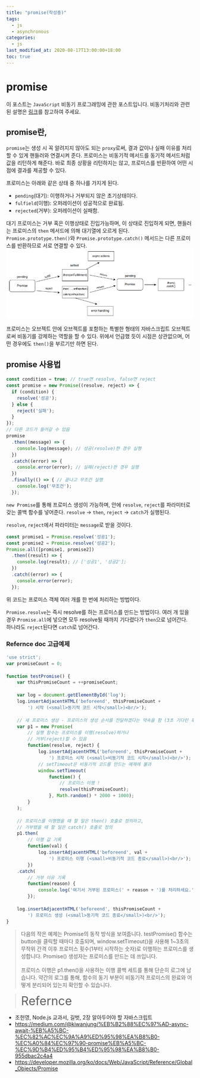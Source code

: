 ```yaml
---
title: "promise(작성중)"
tags:
  - js
  - asynchronous
categories:
  - js
last_modified_at: 2020-08-17T13:00:00+18:00
toc: true
---
```


# promise
이 포스트는 `JavaScript` 비동기 프로그래밍에 관한 포스트입니다.
비동기처리와 관련된 설명은 [링크](../await_async)를 참고하여 주세요.
## promise란,
`promise`는 생성 시 꼭 알려지지 않아도 되는 `proxy`로써, 결과 값이나 실패 이유를 처리할 수 있게 핸들러와 연결시켜 준다.
프로미스는 비동기적 메서드를 동기적 메서드처럼 값을 리턴하게 해준다. 바로 최종 상황을 리턴하지는 않고, 프로미스를 반환하여 어떤 시점에 결과를 제공할 수 있다.

프로미스는 아래와 같은 상태 중 하나를 가지게 된다.
- `pending`(대기): 이행하거나 거부되지 않은 초기상태이다.
- `fulfield`(이행): 오퍼레이션이 성공적으로 완료됨.
- `rejected`(거부): 오퍼레이션이 실패함.


대기 프로미스는 거부 혹은 이행상태로 진입가능하며, 이 상태로 진입하게 되면, 핸들러는 프로미스의 `then` 메서드에 의해 대기열에 오르게 된다.
`Promise.prototype.then()`와 `Promise.prototype.catch()` 메서드는 다른 프로미스를 반환하므로 서로 연결할 수 있다.
![이미지2](/assets/images/promise-lifecycle.png)

프로미스는 오브젝트 안에 오브젝트를 포함하는 특별한 형태의 자바스크립트 오브젝트로써 비동기를 강제하는 역할을 할 수 있다.
위에서 언급했 듯이 시점은 상관없으며, 어떤 경우에도  `then()`을 부르기만 하면 된다.

## promise 사용법

```javascript
const condition = true; // true면 resolve, false면 reject
const promise = new Promise((resolve, reject) => {
  if (condition) {
    resolve('성공');
  } else {
    reject('실패');
  }
});
// 다른 코드가 들어갈 수 있음
promise
  .then((message) => {
    console.log(message); // 성공(resolve)한 경우 실행
  })
  .catch((error) => {
    console.error(error); // 실패(reject)한 경우 실행
  })
  .finally(() => { // 끝나고 무조건 실행
    console.log('무조건');
  });
```
`new Promise`를 통해 프로미스 생성이 가능하며, 안에 `resolve`, `reject`를 파라미터로 갖는 콜백 함수를 넣어준다.
`resolve` -> `then`, `reject` -> `catch`가 실행된다.

`resolve`, `reject`에서 파라미터는 `message`로 받을 것이다.

```javascript
const promise1 = Promise.resolve('성공1');
const promise2 = Promise.resolve('성공2');
Promise.all([promise1, promise2])
  .then((result) => {
    console.log(result); // ['성공1', '성공2'];
  })
  .catch((error) => {
    console.error(error);
  });

```
위 코드는 프로미스 객체 여러 개를 한 번에 처리하는 방법이다.

`Promise.resolve`는 즉시 resolve를 하는 프로미스를 만드는 방법이다. 여러 개 있을 경우 `Promise.all`에 넣으면 모두 resolve될 때까지 기다렸다가 `then`으로 넘어간다. 하나라도 `reject`된다면 `catch`로 넘어간다.



### Refernce doc 고급예제
```javascript
'use strict';
var promiseCount = 0;

function testPromise() {
    var thisPromiseCount = ++promiseCount;

    var log = document.getElementById('log');
    log.insertAdjacentHTML('beforeend', thisPromiseCount +
        ') 시작 (<small>동기적 코드 시작</small>)<br/>');

    // 새 프로미스 생성 - 프로미스의 생성 순서를 전달하겠다는 약속을 함 (3초 기다린 후)
    var p1 = new Promise(
        // 실행 함수는 프로미스를 이행(resolve)하거나
        // 거부(reject)할 수 있음
        function(resolve, reject) {
            log.insertAdjacentHTML('beforeend', thisPromiseCount +
                ') 프로미스 시작 (<small>비동기적 코드 시작</small>)<br/>');
            // setTimeout은 비동기적 코드를 만드는 예제에 불과
            window.setTimeout(
                function() {
                    // 프로미스 이행 !
                    resolve(thisPromiseCount);
                }, Math.random() * 2000 + 1000);
        }
    );

    // 프로미스를 이행했을 때 할 일은 then() 호출로 정의하고,
    // 거부됐을 때 할 일은 catch() 호출로 정의
    p1.then(
        // 이행 값 기록
        function(val) {
            log.insertAdjacentHTML('beforeend', val +
                ') 프로미스 이행 (<small>비동기적 코드 종료</small>)<br/>');
        })
    .catch(
        // 거부 이유 기록
        function(reason) {
            console.log('여기서 거부된 프로미스(' + reason + ')를 처리하세요.');
        });

    log.insertAdjacentHTML('beforeend', thisPromiseCount +
        ') 프로미스 생성 (<small>동기적 코드 종료</small>)<br/>');
}

```
>다음의 작은 예제는 Promise의 동작 방식을 보여줍니다. testPromise() 함수는 button을 클릭할 때마다 호출되며, window.setTimeout()을 사용해 1~3초의 무작위 간격 이후 프로미스 횟수(1부터 시작하는 숫자)로 이행하는 프로미스를 생성합니다. Promise() 생성자는 프로미스를 만드는 데 쓰입니다.<br><br>
프로미스 이행은 p1.then()을 사용하는 이행 콜백 세트를 통해 단순히 로그에 남습니다. 약간의 로그를 통해, 함수의 동기 부분이 비동기적 프로미스의 완료와 어떻게 분리되어 있는지 확인할 수 있습니다.

><font size="6">Refernce</font><br>
- 조헌영, Node.js 교과서, 길벗, 2장 알아두어야 할 자바스크립트
- https://medium.com/@kiwanjung/%EB%B2%88%EC%97%AD-async-await-%EB%A5%BC-%EC%82%AC%EC%9A%A9%ED%95%98%EA%B8%B0-%EC%A0%84%EC%97%90-promise%EB%A5%BC-%EC%9D%B4%ED%95%B4%ED%95%98%EA%B8%B0-955dbac2c4a4<br>
- https://developer.mozilla.org/ko/docs/Web/JavaScript/Reference/Global_Objects/Promise<br>
